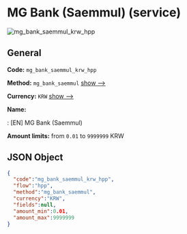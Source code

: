 
# MG Bank (Saemmul) (service) 
![mg_bank_saemmul_krw_hpp](https://static.openfintech.io/payment_methods/mg_bank_saemmul_krw_hpp/logo.svg?w=400&c=v0.59.26#w200)  

## General 
 
**Code:** `mg_bank_saemmul_krw_hpp` 
 
**Method:** `mg_bank_saemmul` 
 [show -->](/payment-methods/mg_bank_saemmul/) 
 
**Currency:** `KRW` [show -->](/currencies/KRW/) 
 
**Name:** 
 
:	[EN] MG Bank (Saemmul) 
 
**Amount limits:** from `0.01` to `9999999` KRW 

## JSON Object 

```json
{
  "code":"mg_bank_saemmul_krw_hpp",
  "flow":"hpp",
  "method":"mg_bank_saemmul",
  "currency":"KRW",
  "fields":null,
  "amount_min":0.01,
  "amount_max":9999999
}
```  

